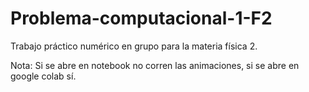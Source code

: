 # Problema-computacional-1-F2
Trabajo práctico numérico en grupo para la materia física 2. 

Nota: Si se abre en notebook no corren las animaciones, si se abre en google colab sí.
